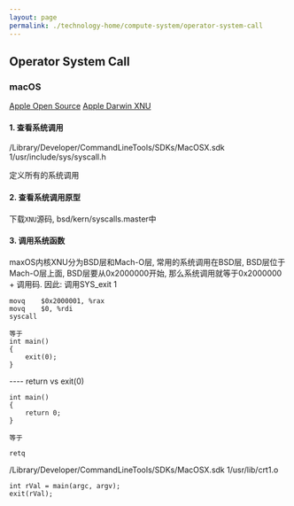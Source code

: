```yaml
---
layout: page
permalink: ./technology-home/compute-system/operator-system-call
---
```


## Operator System Call

### macOS

[Apple Open Source](https://opensource.apple.com/release/macos-10145.html)
[Apple Darwin XNU](https://github.com/apple/darwin-xnu)

#### 1. 查看系统调用

/Library/Developer/CommandLineTools/SDKs/MacOSX.sdk 1/usr/include/sys/syscall.h

定义所有的系统调用

#### 2. 查看系统调用原型
下载`XNU`源码, bsd/kern/syscalls.master中

#### 3. 调用系统函数
maxOS内核XNU分为BSD层和Mach-O层, 常用的系统调用在BSD层, BSD层位于Mach-O层上面, 
BSD层要从0x2000000开始, 那么系统调用就等于0x2000000 + 调用码.  因此: 调用SYS_exit 1

    movq    $0x2000001, %rax
    movq    $0, %rdi
    syscall

    等于
    int main() 
    {
        exit(0);
    }

---- return vs exit(0)

    int main()
    {
        return 0;
    }

    等于

    retq

/Library/Developer/CommandLineTools/SDKs/MacOSX.sdk 1/usr/lib/crt1.o

    int rVal = main(argc, argv);
    exit(rVal);

